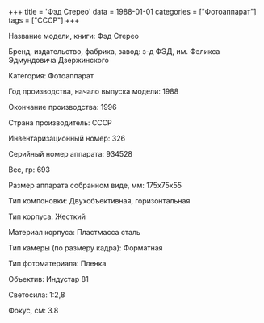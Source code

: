 +++
title = 'Фэд Стерео'
data = 1988-01-01
categories = ["Фотоаппарат"]
tags = ["СССР"]
+++

Название модели, книги: Фэд Стерео

Бренд, издательство, фабрика, завод: з-д ФЭД, им. Фэликса Эдмундовича Дзержинского

Категория: Фотоаппарат

Год производства, начало выпуска модели: 1988

Окончание производства: 1996

Страна производитель: СССР

Инвентаризационный номер: 326

Серийный номер аппарата: 934528

Вес, гр: 693

Размер аппарата  собранном виде, мм: 175х75х55

Тип компоновки: Двухобъективная, горизонтальная

Тип корпуса: Жесткий

Материал корпуса: Пластмасса сталь

Тип камеры (по размеру кадра): Форматная

Тип фотоматериала: Пленка

Объектив: Индустар 81

Светосила: 1:2,8

Фокус, см: 3.8

